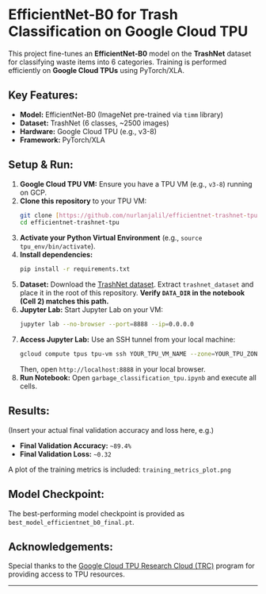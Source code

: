 # EfficientNet-B0 for Trash Classification on Google Cloud TPU

This project fine-tunes an **EfficientNet-B0** model on the **TrashNet** dataset for classifying waste items into 6 categories. Training is performed efficiently on **Google Cloud TPUs** using PyTorch/XLA.

## Key Features:
-   **Model:** EfficientNet-B0 (ImageNet pre-trained via `timm` library)
-   **Dataset:** TrashNet (6 classes, ~2500 images)
-   **Hardware:** Google Cloud TPU (e.g., v3-8)
-   **Framework:** PyTorch/XLA

## Setup & Run:

1.  **Google Cloud TPU VM:** Ensure you have a TPU VM (e.g., `v3-8`) running on GCP.
2.  **Clone this repository** to your TPU VM:
    ```bash
    git clone [https://github.com/nurlanjalil/efficientnet-trashnet-tpu.git](https://github.com/nurlanjalil/efficientnet-trashnet-tpu.git)
    cd efficientnet-trashnet-tpu
    ```
3.  **Activate your Python Virtual Environment** (e.g., `source tpu_env/bin/activate`).
4.  **Install dependencies:**
    ```bash
    pip install -r requirements.txt
    ```
5.  **Dataset:** Download the [TrashNet dataset](https://www.kaggle.com/datasets/asdasf/trashnet). Extract `trashnet_dataset` and place it in the root of this repository. **Verify `DATA_DIR` in the notebook (Cell 2) matches this path.**
6.  **Jupyter Lab:** Start Jupyter Lab on your VM:
    ```bash
    jupyter lab --no-browser --port=8888 --ip=0.0.0.0
    ```
7.  **Access Jupyter Lab:** Use an SSH tunnel from your local machine:
    ```bash
    gcloud compute tpus tpu-vm ssh YOUR_TPU_VM_NAME --zone=YOUR_TPU_ZONE -- -L 8888:localhost:8888
    ```
    Then, open `http://localhost:8888` in your local browser.
8.  **Run Notebook:** Open `garbage_classification_tpu.ipynb` and execute all cells.

## Results:

(Insert your actual final validation accuracy and loss here, e.g.)
-   **Final Validation Accuracy:** `~89.4%`
-   **Final Validation Loss:** `~0.32`

A plot of the training metrics is included: `training_metrics_plot.png`

## Model Checkpoint:

The best-performing model checkpoint is provided as `best_model_efficientnet_b0_final.pt`.

## Acknowledgements:

Special thanks to the [Google Cloud TPU Research Cloud (TRC)](https://www.tensorflow.org/tfrc) program for providing access to TPU resources.

---
